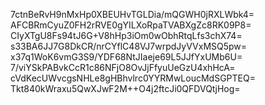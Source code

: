 7ctnBeRvH9nMxHp0XBEUHvTGLDia/mQGWH0jRXLWbk4=
AFCBRmCyuZ0FH2rRVE0gYILXoRpaTVABXgZc8RK09P8=
CIyXTgU8Fs94tJ6G+V8hHp3iOm0wObhRtqLfs3chX74=
s33BA6JJ7G8DkCR/nrCYflC48VJ7wrpdJyVVxMSQ5pw=
x37q1WoK6vmG3S9/YDF68NtJIaeje69L5JJfYxUMb6U=
7/viYSkPABvkCcR1c86NFjO8OvJjFfyuUeGzU4xhHcA=
cVdKecUWvcgsNHLe8gHBhvlrc0YYRMwLoucMdSGPTEQ=
Tkt840kWraxu5QwXJwF2M++O4j2ftcJi0QFDVQtjHog=
